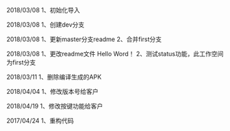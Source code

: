 2018/03/08
1、初始化导入

2018/03/08
1、创建dev分支

2018/03/08
1、更新master分支readme
2、合并first分支

2018/03/08
1、更改readme文件  Hello Word！
2、测试status功能，此工作空间为first分支

2018/03/11
1、删除编译生成的APK

2018/04/04
1、修改版本号给客户

2018/04/19 
1、修改按键功能给客户

2017/04/24
1、重构代码